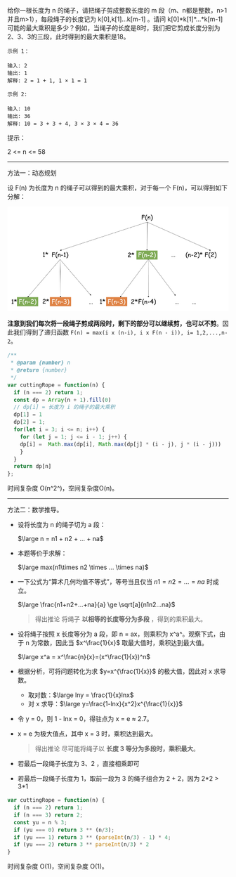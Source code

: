 给你一根长度为 n 的绳子，请把绳子剪成整数长度的 m 段（m、n都是整数，n>1并且m>1），每段绳子的长度记为 k[0],k[1]...k[m-1] 。请问 k[0]\*k[1]*...*k[m-1] 可能的最大乘积是多少？例如，当绳子的长度是8时，我们把它剪成长度分别为2、3、3的三段，此时得到的最大乘积是18。

```
示例 1：

输入: 2
输出: 1
解释: 2 = 1 + 1, 1 × 1 = 1
```

```
示例 2:

输入: 10
输出: 36
解释: 10 = 3 + 3 + 4, 3 × 3 × 4 = 36
```

提示：

2 <= n <= 58

---

方法一：动态规划

设 F(n) 为长度为 n 的绳子可以得到的最大乘积，对于每一个 F(n)，可以得到如下分解：

![image-20210617221549049](https://raw.githubusercontent.com/silence/blog/assets/assets/20210617221549.png)

**注意到我们每次将一段绳子剪成两段时，剩下的部分可以继续剪，也可以不剪**。因此我们得到了递归函数 `F(n) = max(i x (n-i), i x F(n - i)), i= 1,2,...,n-2`。

```javascript
/**
 * @param {number} n
 * @return {number}
 */
var cuttingRope = function(n) {
  if (n === 2) return 1;
  const dp = Array(n + 1).fill(0)
  // dp[i] = 长度为 i 的绳子的最大乘积
  dp[1] = 1
  dp[2] = 1;
  for(let i = 3; i <= n; i++) {
    for (let j = 1; j <= i - 1; j++) {
    dp[i] =  Math.max(dp[i], Math.max(dp[j] * (i - j), j * (i - j)))
    }
  }
  return dp[n]
};
```

时间复杂度 O(n^2^)，空间复杂度O(n)。

---

方法二：数学推导。

- 设将长度为 n 的绳子切为 a 段：

  $\large n = n1 + n2 + ... + na$

- 本题等价于求解：

  $\large max(n1\times n2 \times ... \times na)$

- 一下公式为“算术几何均值不等式”，等号当且仅当 $n1 = n2=...=na$ 时成立。

  $\large \frac{n1+n2+...+na}{a} \ge \sqrt[a]{n1n2...na}$

  > 得出推论 将绳子 **以相等的长度等分为多段** ，得到的乘积最大。

- 设将绳子按照 x 长度等分为 a 段，即 n = ax，则乘积为 x^a^。观察下式，由于 n 为常数，因此当 $x^\frac{1}{x}$ 取最大值时，乘积达到最大值。

  $\large x^a = x^\frac{n}{x}=(x^\frac{1}{x})^n$

- 根据分析，可将问题转化为求 $y=x^{\frac{1}{x}}$ 的极大值，因此对 x 求导数。

  - 取对数：$\large lny = \frac{1}{x}lnx$
  - 对 x 求导：$\large y=\frac{1-lnx}{x^2}x^{\frac{1}{x}}$

- 令 y = 0，则 1 - lnx = 0，得驻点为 x = e ≈ 2.7。

- x = e 为极大值点，其中 x = 3 时，乘积达到最大。

  > 得出推论 尽可能将绳子以 **长度 3 等分为多段时，乘积最大**。

- 若最后一段绳子长度为 3、2 ，直接相乘即可

- 若最后一段绳子长度为 1，取前一段为 3 的绳子组合为 2 + 2，因为 2*2 > 3\*1

```javascript
var cuttingRope = function(n) {
  if (n === 2) return 1; 
  if (n === 3) return 2;
  const yu = n % 3;
  if (yu === 0) return 3 ** (n/3);
  if (yu === 1) return 3 ** (parseInt(n/3) - 1) * 4;
  if (yu === 2) return 3 ** parseInt(n/3) * 2
}
```

时间复杂度 O(1)，空间复杂度 O(1)。



